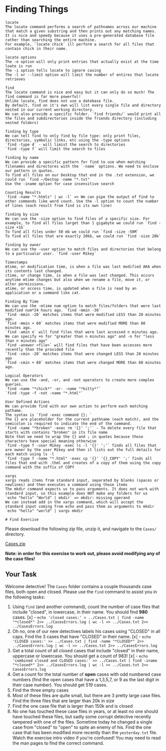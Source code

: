 # Finding Things

	locate
	The locate command performs a search of pathnames across our machine that match a given substring and then prints out any matching names.
	It is nice and speedy because it uses a pre-generated database file rather than searching the entire machine.
	For example, `locate chick` ill perform a search for all files that contain chick in their name.
	
	locate options
	The -e option will only print entries that actually exist at the time loate is run
	The -i option tells locate to ignore casing
	The -l or --limit option will limit the number of entires that locate retrieves

	find
	The locate command is nice and easy but it can only do so much! The find command is far more powerful!
	Unlike locate, find does not use a datebase file.
	By default, find on it's own will list every single file and directory nested in our current working directory.
	We can also provide a specific folder. `find friends/` would print all the files and subdirectories inside the friends directory (including nested folders)

	finding by type
	We can tell find to only find by file type: only print files, directories, symbolic links, etc using the -type options
	`find -type d` - will limist the search to directories
	`find -type f` will limit the search to files

	finding by name
	We can provide a specific pattern for find to use when matching filenames and directores with the `-name` options. We need to enclose our pattern in quotes.
	To find all files on our Desktop that end in the .txt extension, we could run `find ~/Destop -name "*.txt"
	Use the -iname option for case insensitive search

	Counting Results
	`find -name "*.htmls" | wc -l` => We can pipe the output of find to other commands like word count. Use the -l option to count the number of lines (each result from find is its own line)
	
	finding by size
	We can use the -size option to find files of a specific size. For example, to find all files larget than 1 gigabyte we could run `find -size +1G`
	To find all files under 50 mb we could run `find -size -50M`
	To find all files that are exactly 20kb, we could run `find -size 20k`

	finding by owner
	We can use the -user option to match files and directories that belong to a particualar user. `find -user Mikey`

	Timestamps
	mtime, or modification time, is when a file was last modified AKA when its contents last changed.
	ctime, or change time, is when a file was last changed. This occurs anytime mtime changes but also when we rename a file, move it, or alter permissions.
	atime, or access time, is updated when a file is read by an application or a command like cat.

	Finding By Time
	We can use the -mtime num option to match files/folders that were last modified num*24 hours ago. `find -mmin -30`
	`find -mmin -20` matches items that were modified LESS than 20 minutes ago.
	`find -mmin + 60` matches items that were modified MORE than 60 minutes ago.
	`find -amin n` will find files that were last accessed n minutes ago. We can specify +n for "greater than n minutes ago" and -n for "less than n minutes ago"
	`find -anewer <file>` will find files that have been accesses more recently than the provided file
	`find -cmin -20` matches items that were changed LESS than 20 minutes ago
	`find -cmin + 60` matches items that were changed MORE than 60 minutes ago.

	Logical Operators
	We can use the -and, -or, and -not operators to create more complex queries.
	`find -name "*chick*" -or- -name "*kitty*"`
	`find -type -f -not -name "*.html"`

	User Defined Actions
	We can provide find with our own action to perform each matching pathame.
	The syntax is `find -exec command {}; `
	The {} are placeholder for the current pathname (each match), and the semicolon is required to indicate the end of the command.
	`find -name "*broken" -exec rm '{}' ';'` - To delete every file that starts with contains "broken" in its file name
	Note that we need to wrap the {} and ; in quotes because those characters have special meaning otherwise
	`find -type f -user Mikey -exec ls -l '{}' ';'` finds all files that are owner by the user Mikey and then it lists out the full details for each match using ls -l
	`find -type f -name "*.html" -exec cp '{}' '{}_COPY' ';' finds all files that end with .thml and creates of a copy of them using the copy command with the suffix of COPY

	xargs
	xargs reads items from standard input, separated by blanks (spaces or newlines) and then executes a command using those items
	The mkdir command expects us to pass arguments. It does not work with standard input, so this example does NOT make any folders for us
	`echo "hello" "World" | mkdir` => mkdir: missing operand
	We can instead add in the xargs command, which will accept the standard input coming from echo and pass them as arguments to mkdir
	`echo "hello" "world" | xargs mkdir

	# Find Exercise

Please download the following zip file, unzip it, and navigate to the `Cases/` directory.

[Cases.zip](https://s3-us-west-2.amazonaws.com/secure.notion-static.com/06091973-41ef-4e9f-bcf8-e3f2701d43f3/Cases.zip)

**Note: in order for this exercise to work out, please avoid modifying any of the case files!**

## Your Task

Welcome detective! The `Cases` folder contains a couple thousands case files, both open and closed.  Please use the `find` command to assist you in the following tasks:

1. Using `find` (and another command), count the number of case files that include "closed", in lowercase, in their name. You should find **980** cases. [x] - `echo 'closed cases:' > ../Cases.txt | find -name "*closed*" 2>> ../CasesErrors.log | wc -l >> ../Cases.txt 2>> ../CasesErrors.log`
2. Oh no, one of our new detectives labels his cases using "CLOSED" in all caps.  Find the 3 cases that have "CLOSED" in their name. [x] - `echo 'CLOSED cases:' >> ../Cases.txt | find -name "*CLOSED*" 2>> ../CasesErrors.log | wc -l >> ../Cases.txt 2>> ../CasesErrors.log`
3. Get a total count of all closed cases that include "closed" in their name, uppercase or lowercase.   You should get a count of 983! [x] - `echo 'combined closed and CLOSED cases:' >> ../Cases.txt | find -iname "*closed*" 2>> ../CasesErrors.log | wc -l >> ../Cases.txt 2>> CasesErrors.log` 
4. Get a count for the total number of **open** cases with odd numbered case numbers (find the open cases that have a 1,3,5,7, or 9 as the last digit in their case number).  You should get 519 cases.
5. Find the three empty cases
6. Most of these files are quite small, but there are 3 pretty large case files.  Find the three files that are larger than 20k in size
7. Find the one case file that is larger than 150k and is closed
8. No one has touched these case files in years, or at least no one should have touched these files, but sadly some corrupt detective recently tampered with one of the files.  Sometime today he changed a single case from "closed" to "open" to spite an enemy of his.   Find the one case that has been modified more recently than the `yesterday.txt` file.  Watch the exercise intro video if you're confused!   You may need to read the man pages to find the correct command.